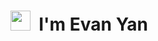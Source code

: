 # <img src="https://media.tenor.com/4kIHjPaMiDoAAAAi/the-blobs-live-on-waving.gif" width=32>&nbsp; I'm Evan Yan 

<!--
**evanyans/evanyans** is a ✨ _special_ ✨ repository because its `README.md` (this file) appears on your GitHub profile.

Here are some ideas to get you started:

- 🔭 I’m currently working on ...
- 🌱 I’m currently learning ...
- 👯 I’m looking to collaborate on ...
- 🤔 I’m looking for help with ...
- 💬 Ask me about ...
- 📫 How to reach me: ...
- 😄 Pronouns: ...
- ⚡ Fun fact: ...
-->
